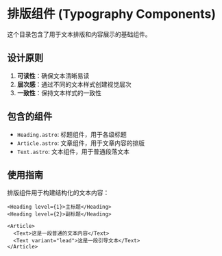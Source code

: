 # 排版组件 (Typography Components)

这个目录包含了用于文本排版和内容展示的基础组件。

## 设计原则

1. **可读性**：确保文本清晰易读
2. **层次感**：通过不同的文本样式创建视觉层次
3. **一致性**：保持文本样式的一致性

## 包含的组件

- `Heading.astro`: 标题组件，用于各级标题
- `Article.astro`: 文章组件，用于文章内容的排版
- `Text.astro`: 文本组件，用于普通段落文本

## 使用指南

排版组件用于构建结构化的文本内容：

```astro
<Heading level={1}>主标题</Heading>
<Heading level={2}>副标题</Heading>

<Article>
  <Text>这是一段普通的文本内容</Text>
  <Text variant="lead">这是一段引导文本</Text>
</Article>
```
